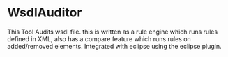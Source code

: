 WsdlAuditor
===========

This Tool Audits wsdl file. this is written as a rule engine which runs rules defined in XML, also has a compare feature which runs rules on added/removed elements. Integrated with eclipse using the eclipse plugin.